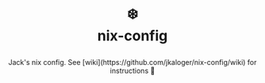 <h1>
<p align="center">
  ❄️
  <br>nix-config
</h1>
  <p align="center">
    Jack's nix config. See [wiki](https://github.com/jkaloger/nix-config/wiki) for instructions 📖
  </p>
</p>
